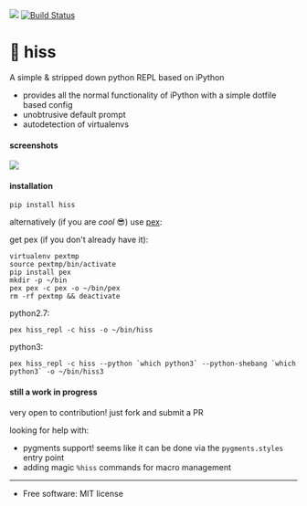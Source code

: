 [<img src="https://img.shields.io/pypi/v/hiss_repl.svg">](https://pypi.python.org/pypi/hiss_repl)
[![Build
Status](https://travis-ci.org/sixninetynine/hiss.svg?branch=master)](https://travis-ci.org/sixninetynine/hiss)


# 🐍 hiss

A simple & stripped down python REPL based on iPython

* provides all the normal functionality of iPython with a simple dotfile based config
* unobtrusive default prompt
* autodetection of virtualenvs

#### screenshots

![](https://www.dropbox.com/s/12djf1idmzjhaei/Screenshot%202016-10-06%2000.59.15.png?raw=true)

#### installation

`pip install hiss`

alternatively (if you are _cool_ 😎) use [pex](https://github.com/pantsbuild/pex):

get pex (if you don't already have it):

```
virtualenv pextmp
source pextmp/bin/activate
pip install pex
mkdir -p ~/bin
pex pex -c pex -o ~/bin/pex
rm -rf pextmp && deactivate
```

python2.7:

```
pex hiss_repl -c hiss -o ~/bin/hiss
```
python3:

```
pex hiss_repl -c hiss --python `which python3` --python-shebang `which python3` -o ~/bin/hiss3
```

#### still a work in progress

very open to contribution! just fork and submit a PR

looking for help with:

* pygments support! seems like it can be done via the `pygments.styles` entry point
* adding magic `%hiss` commands for macro management

---

* Free software: MIT license
